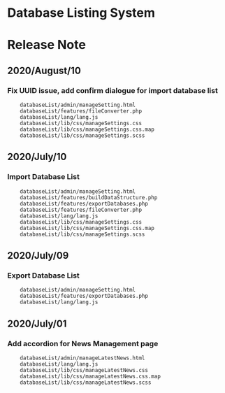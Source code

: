 # Database Listing System

# Release Note

## 2020/August/10
### Fix UUID issue, add confirm dialogue for import database list
```
	databaseList/admin/manageSetting.html
	databaseList/features/fileConverter.php
	databaseList/lang/lang.js
	databaseList/lib/css/manageSettings.css
	databaseList/lib/css/manageSettings.css.map
	databaseList/lib/css/manageSettings.scss
```

## 2020/July/10
### Import Database List
```
	databaseList/admin/manageSetting.html
	databaseList/features/buildDataStructure.php
	databaseList/features/exportDatabases.php
	databaseList/features/fileConverter.php
	databaseList/lang/lang.js
	databaseList/lib/css/manageSettings.css
	databaseList/lib/css/manageSettings.css.map
	databaseList/lib/css/manageSettings.scss
```

## 2020/July/09
### Export Database List
```
	databaseList/admin/manageSetting.html
	databaseList/features/exportDatabases.php
	databaseList/lang/lang.js
```

## 2020/July/01
### Add accordion for News Management page
```
	databaseList/admin/manageLatestNews.html
	databaseList/lang/lang.js
	databaseList/lib/css/manageLatestNews.css
	databaseList/lib/css/manageLatestNews.css.map
	databaseList/lib/css/manageLatestNews.scss
```